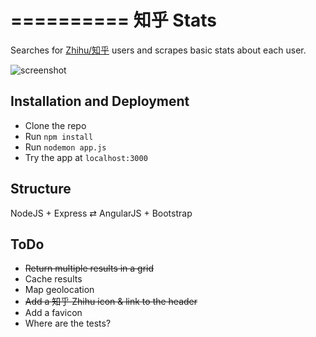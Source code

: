 ==========
知乎 Stats
==========

Searches for [Zhihu/知乎](http://www.zhihu.com/explore) users and scrapes basic stats about each user.

![screenshot](http://i.imgur.com/mknjtzZ.png)

## Installation and Deployment
* Clone the repo
* Run `npm install`
* Run `nodemon app.js` 
* Try the app at `localhost:3000`

## Structure

NodeJS + Express ⇄ AngularJS + Bootstrap

## ToDo
* ~~Return multiple results in a grid~~
* Cache results
* Map geolocation
* ~~Add a 知乎 Zhihu icon & link to the header~~
* Add a favicon
* Where are the tests?
